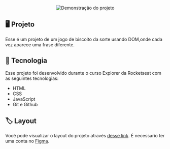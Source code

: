 <p align="center">
<img src="https://i.imgur.com/u3igaOl.png" alt="Demonstração do projeto" widht="100%" />
</p>

## 🖥️ Projeto

Esse é um projeto de um jogo de biscoito da sorte usando DOM,onde cada vez aparece uma frase diferente.

## 🚀 Tecnologia

Esse projeto foi desenvolvido durante o curso Explorer da Rocketseat com as seguintes tecnologias:

- HTML
- CSS
- JavaScript
- Git e Github

## 🏷️ Layout
Você pode visualizar o layout do projeto através [desse link](https://www.figma.com/community/file/1182751789348533739). É necessario ter uma conta no [Figma](https://www.figma.com/).

